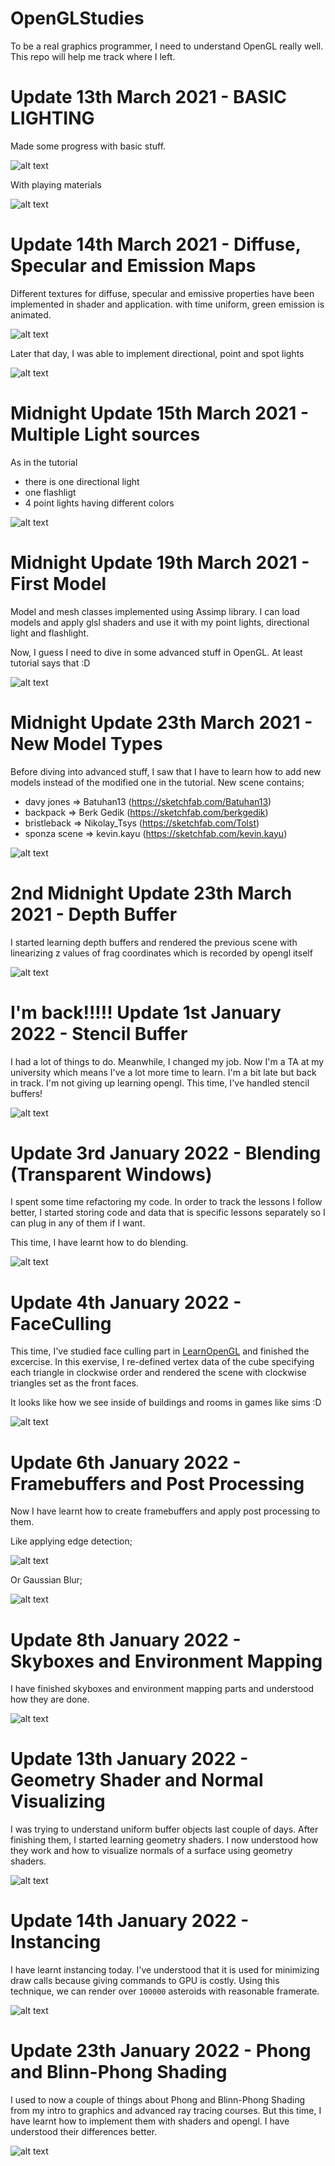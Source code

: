 # OpenGLStudies
To be a real graphics programmer, I need to understand OpenGL really well. This repo will help me track where I left.

# Update 13th March 2021 - BASIC LIGHTING

Made some progress with basic stuff.

![alt text](./gifs/specular.gif)

With playing materials

![alt text](./gifs/specular_material.gif)

# Update 14th March 2021 - Diffuse, Specular and Emission Maps

Different textures for diffuse, specular and emissive properties have been implemented in shader and application. with time uniform, green emission is animated.

![alt text](./gifs/textureMaps.gif)


Later that day, I was able to implement directional, point and spot lights

![alt text](./gifs/spot_light.gif)

# Midnight Update 15th March 2021 - Multiple Light sources

As in the tutorial

* there is one directional light
* one flashligt
* 4 point lights having different colors

![alt text](./gifs/multiple_lights.gif)


# Midnight Update 19th March 2021 - First Model

Model and mesh classes implemented using Assimp library. I can load models and apply glsl shaders and use it with my point lights, directional light and flashlight. 

Now, I guess I need to dive in some advanced stuff in OpenGL. At least tutorial says that :D

![alt text](./gifs/model.gif)


# Midnight Update 23th March 2021 - New Model Types

Before diving into advanced stuff, I saw that I have to learn how to add new models instead of the modified one in the tutorial. New scene contains;

  *  davy jones    => Batuhan13 (https://sketchfab.com/Batuhan13)
  *  backpack      => Berk Gedik (https://sketchfab.com/berkgedik)
  *  bristleback   => Nikolay_Tsys (https://sketchfab.com/Tolst)
  *  sponza scene  => kevin.kayu (https://sketchfab.com/kevin.kayu)

![alt text](./gifs/new_model_types.gif)

# 2nd Midnight Update 23th March 2021 - Depth Buffer

I started learning depth buffers and rendered the previous scene with linearizing
z values of frag coordinates which is recorded by opengl itself


![alt text](./gifs/depth_buffer.gif)


# I'm back!!!!! Update 1st January 2022 - Stencil Buffer

I had a lot of things to do. Meanwhile, I changed my job. Now I'm a TA at my university which means I've a lot more time to learn. I'm a bit late but back in track. I'm not giving up learning opengl. This time, I've handled stencil buffers!

![alt text](./gifs/stencilBuffer.gif)


# Update 3rd January 2022 - Blending (Transparent Windows)

I spent some time refactoring my code. In order to track the lessons I follow better, I started
storing code and data that is specific lessons separately so I can plug in any of them if I want.

This time, I have learnt how to do blending.

![alt text](./gifs/transparentWindows.gif)


# Update 4th January 2022 - FaceCulling

This time, I've studied face culling part in [LearnOpenGL](https://learnopengl.com/Advanced-OpenGL/Face-culling) and finished the excercise. In this exervise, I re-defined vertex data of the cube specifying each triangle in clockwise order and rendered the scene with clockwise triangles set as the front faces.

It looks like how we see inside of buildings and rooms in games like sims :D

![alt text](./gifs/faceCulling.gif)



# Update 6th January 2022 - Framebuffers and Post Processing

Now I have learnt how to create framebuffers and apply post processing to them.

Like applying edge detection;

![alt text](./gifs/edgeDetectionKernel.gif)

Or Gaussian Blur;

![alt text](./gifs/blurKernel.gif)


# Update 8th January 2022 - Skyboxes and Environment Mapping

I have finished skyboxes and environment mapping parts and understood how they are done.

![alt text](./gifs/environmentMappingSkybox.gif)

# Update 13th January 2022 - Geometry Shader and Normal Visualizing

I was trying to understand uniform buffer objects last couple of days. After finishing them,
I started learning geometry shaders. I now understood how they work and how to visualize 
normals of a surface using geometry shaders.

![alt text](./gifs/geometryShader.gif)


# Update 14th January 2022 - Instancing

I have learnt instancing today. I've understood that it is used for minimizing draw calls because giving commands to GPU is costly. Using this technique, we can render over ``100000`` asteroids with reasonable framerate.

![alt text](./gifs/instancing.gif)



# Update 23th January 2022 - Phong and Blinn-Phong Shading

I used to now a couple of things about Phong and Blinn-Phong Shading from my intro to graphics and advanced ray tracing courses. But this time, I have learnt how to implement them with shaders and opengl. I have understood their differences better.

![alt text](./gifs/phong_and_blinn_phong.gif)